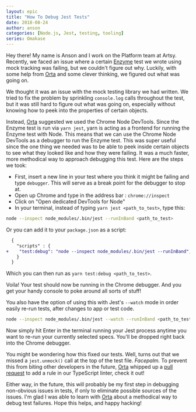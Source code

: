 ```yaml
---
layout: epic
title: "How To Debug Jest Tests"
date: 2018-08-24
author: anson
categories: [Node.js, Jest, testing, tooling]
series: Omakase
---
```


Hey there! My name is Anson and I work on the Platform team at Artsy. Recently, we faced an issue where a certain
[Enzyme](https://github.com/airbnb/enzyme) test we wrote using mock tracking was failing, but we couldn't figure
out why. Luckily, with some help from [Orta](/author/orta) and some clever thinking, we figured out what was going
on.

<!-- more -->

We thought it was an issue with the mock testing library we had written. We tried to fix the problem by sprinkling
`console.log` calls throughout the test, but it was still hard to figure out what was going on, especially without
knowing how to peek into the properties of certain objects.

Instead, [Orta](/author/orta) suggested we used the Chrome Node DevTools. Since the Enzyme test is run via
`yarn jest`, yarn is acting as a frontend for running the Enzyme test with Node. This means that we can use the
Chrome Node DevTools as a debugger to run the Enzyme test. This was super useful since the one thing we needed was
to be able to peek inside certain objects to see what they looked like and how they were failing. It was a much
faster, more methodical way to approach debugging this test. Here are the steps we took:

- First, insert a new line in your test where you think it might be failing and type `debugger`. This will serve as
  a break point for the debugger to stop at.
- Open up Chrome and type in the address bar : `chrome://inspect`
- Click on "Open dedicated DevTools for Node"
- In your terminal, instead of typing `yarn jest <path_to_test>`, type this:

```bash
node --inspect node_modules/.bin/jest --runInBand <path_to_test>
```

Or you can add it to your `package.json` as a script:

```diff
  {
    "scripts" : {
+    "test:debug": "node --inspect node_modules/.bin/jest --runInBand",
    }
  }
```

Which you can then run as `yarn test:debug <path_to_test>`.

Voila! Your test should now be running in the Chrome debugger. And you get your handy console to poke around all
sorts of stuff!

You also have the option of using this with Jest's `--watch` mode in order easily re-run tests, after changes to
app or test code.

```bash
node --inspect node_modules/.bin/jest --watch --runInBand <path_to_test>
```

Now simply hit Enter in the terminal running your Jest process anytime you want to re-run your currently selected
specs. You'll be dropped right back into the Chrome debugger.

You might be wondering how this fixed our tests. Well, turns out that we missed a `jest.unmock()` call at the top
of the test file. _Facepalm._ To prevent this from biting other developers in the future, [Orta](/author/orta)
whipped up a [pull request](https://github.com/artsy/reaction/pull/1174) to add a rule in our TypeScript linter,
check it out!

Either way, in the future, this will probably be my first step in debugging non-obvious issues in tests, if only to
eliminate possible sources of the issues. I'm glad I was able to learn with [Orta](/author/orta) about a methodical
way to debug test failures. Hope this helps, and happy hacking!
